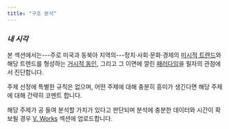 ```yaml
---
title: "구조 분석"
---
```


*<h3> 내 시각 </h3>*

본 섹션에서는---주로 미국과 동북아 지역의---정치·사회·문화·경제의 [미시적 트렌드][ref1]와 해당 트렌드를 형성하는 [거시적 동인][ref2], 그리고 그 이면에 깔린 [패러다임][ref3]을 필자의 관점에서 진단합니다.

주제 선정에 특별한 규칙은 없으며, 어떤 주제에 대해 충분히 흥미가 생긴다면 해당 주제에 대해 간략히 코멘트 합니다.

해당 주제가 공 들여 분석할 가치가 있다고 판단되며 분석에 충분한 데이터와 시간이 확보될 경우 [V. Works][ref4] 섹션에 업로드합니다.



[ref1]: https://snowballassociates.com/ko/structural-commentary/macro-trends/
[ref2]: https://snowballassociates.com/ko/structural-commentary/micro-trends/
[ref3]: https://snowballassociates.com/ko/judgment-philosophy/
[ref4]: https://snowballassociates.com/ko/works/